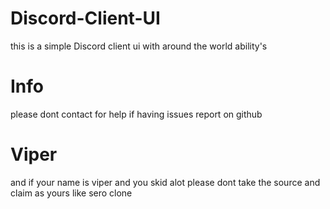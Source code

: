 # Discord-Client-UI
this is a simple Discord client ui with around the world ability's 


# Info
please dont contact for help 
if having issues report on github 


# Viper 
and if your name is viper and you skid alot please dont take the source and claim as yours like sero clone

